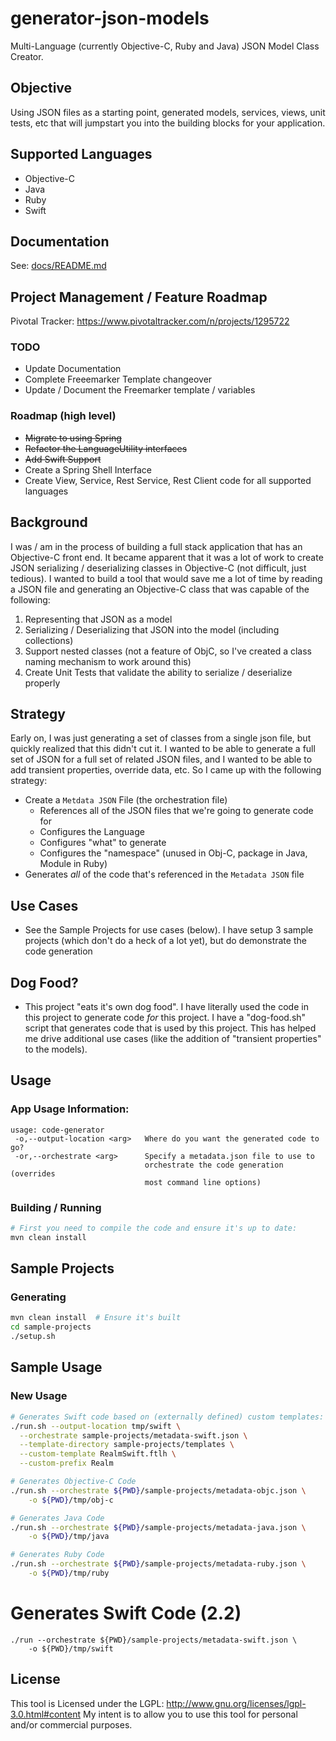 generator-json-models
=====================
Multi-Language (currently Objective-C, Ruby and Java) JSON Model Class Creator.

## Objective
Using JSON files as a starting point, generated models, services, views, unit tests, etc that will jumpstart you into the building blocks for your application.

## Supported Languages
* Objective-C
* Java
* Ruby
* Swift

## Documentation
See: [docs/README.md](docs/README.md)

## Project Management / Feature Roadmap
Pivotal Tracker: https://www.pivotaltracker.com/n/projects/1295722

### TODO
* Update Documentation
* Complete Freeemarker Template changeover
* Update / Document the Freemarker template / variables

### Roadmap (high level)
* ~~Migrate to using Spring~~
* ~~Refactor the LanguageUtility interfaces~~
* ~~Add Swift Support~~
* Create a Spring Shell Interface
* Create View, Service, Rest Service, Rest Client code for all supported languages

## Background
I was / am in the process of building a full stack application that has an Objective-C
front end.  It became apparent that it was a lot of work to create JSON serializing / deserializing classes in Objective-C (not difficult, just tedious).  I wanted to build a tool that would save me a lot of time by reading a JSON file and generating an Objective-C class that was capable of the following:
1.  Representing that JSON as a model
2.  Serializing / Deserializing that JSON into the model (including collections)
3.  Support nested classes (not a feature of ObjC, so I've created a class naming mechanism to work around this)
4.  Create Unit Tests that validate the ability to serialize / deserialize properly

## Strategy
Early on, I was just generating a set of classes from a single json file, but quickly realized that this didn't cut it.  I wanted to be able to generate a full set of JSON for a full set of related JSON files, and I wanted to be able to add transient properties, override data, etc.  So I came up with the following strategy:

* Create a ``Metdata JSON`` File (the orchestration file)
    * References all of the JSON files that we're going to generate code for
    * Configures the Language
    * Configures "what" to generate
    * Configures the "namespace" (unused in Obj-C, package in Java, Module in Ruby)
* Generates *all* of the code that's referenced in the ``Metadata JSON`` file

## Use Cases
* See the Sample Projects for use cases (below).  I have setup 3 sample projects (which don't do a heck of a lot yet), but do demonstrate the code generation

## Dog Food?
* This project "eats it's own dog food".  I have literally used the code in this project to generate code *for* this project.  I have a "dog-food.sh" script that generates code that is used by this project.  This has helped me drive additional use cases (like the addition of "transient properties" to the models).

## Usage
### App Usage Information:
```
usage: code-generator
 -o,--output-location <arg>   Where do you want the generated code to go?
 -or,--orchestrate <arg>      Specify a metadata.json file to use to
                              orchestrate the code generation (overrides
                              most command line options)
```

### Building / Running
```bash
# First you need to compile the code and ensure it's up to date:
mvn clean install
```

## Sample Projects
### Generating
```bash
mvn clean install  # Ensure it's built
cd sample-projects
./setup.sh
```

## Sample Usage
### New Usage
```bash
# Generates Swift code based on (externally defined) custom templates:
./run.sh --output-location tmp/swift \
  --orchestrate sample-projects/metadata-swift.json \
  --template-directory sample-projects/templates \
  --custom-template RealmSwift.ftlh \
  --custom-prefix Realm

# Generates Objective-C Code
./run.sh --orchestrate ${PWD}/sample-projects/metadata-objc.json \
    -o ${PWD}/tmp/obj-c

# Generates Java Code
./run.sh --orchestrate ${PWD}/sample-projects/metadata-java.json \
    -o ${PWD}/tmp/java

# Generates Ruby Code
./run.sh --orchestrate ${PWD}/sample-projects/metadata-ruby.json \
    -o ${PWD}/tmp/ruby
```

# Generates Swift Code (2.2)
```
./run --orchestrate ${PWD}/sample-projects/metadata-swift.json \
    -o ${PWD}/tmp/swift
```

## License
This tool is Licensed under the LGPL: http://www.gnu.org/licenses/lgpl-3.0.html#content
My intent is to allow you to use this tool for personal and/or commercial purposes.
